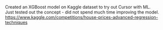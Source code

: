 Created an XGBoost model on Kaggle dataset to try out Cursor with ML. Just tested out the concept - did not spend much time improving the model.
https://www.kaggle.com/competitions/house-prices-advanced-regression-techniques
